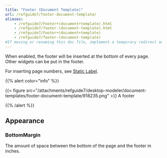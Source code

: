 ```yaml
---
title: "Footer (Document Template)"
url: /refguide7/footer-document-template/
aliases:
    - /refguide7/Footer+(document+template).html
    - /refguide7/footer-(document-template).html
    - /refguide7/Footer+(document+template)
    - /refguide7/footer-(document-template)
#If moving or renaming this doc file, implement a temporary redirect and let the respective team know they should update the URL in the product. See Mapping to Products for more details.
---
```



When enabled, the footer will be inserted at the bottom of every page. Other widgets can be put in the footer.

For inserting page numbers, see [Static Label](/refguide7/static-label-document-template/).

{{% alert color="info" %}}

{{< figure src="/attachments/refguide7/desktop-modeler/document-templates/footer-document-template/918235.png" >}}
A footer

{{% /alert %}}

## Appearance

### BottomMargin

The amount of space between the bottom of the page and the footer in inches.
